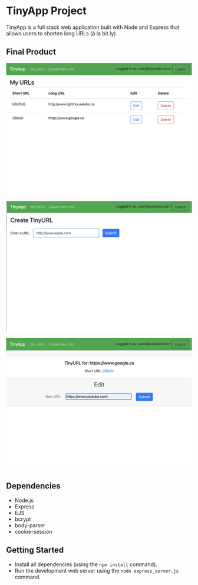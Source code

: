 # TinyApp Project

TinyApp is a full stack web application built with Node and Express that allows users to shorten long URLs (à la bit.ly).

## Final Product

!["List of all the long URLs with their shortened URL. User can edit and delete."](https://github.com/cynthiaaleung/tinyapp/blob/master/docs/urls.png)

!["Page to create new shortened URL"](https://github.com/cynthiaaleung/tinyapp/blob/master/docs/urls-new.png)

!["Page to edit long URL for the shortened URL"](https://github.com/cynthiaaleung/tinyapp/blob/master/docs/urls-shortURL-edit.png)

## Dependencies

- Node.js
- Express
- EJS
- bcrypt
- body-parser
- cookie-session

## Getting Started

- Install all dependencies (using the `npm install` command).
- Run the development web server using the `node express_server.js` command.
